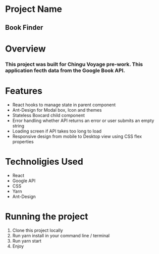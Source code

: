 # Project Name

## Book Finder 

# Overview

### This project was built for Chingu Voyage pre-work. This application fecth data from the Google Book API.

# Features

* React hooks to manage state in parent component
* Ant-Design for Modal box, Icon and themes
* Stateless Boxcard child component
* Error handling whether API returns an error or user submits an empty string
* Loading screen if API takes too long to load
* Responsive design from mobile to Desktop view using CSS flex properties


# Technoligies Used
-  React
- Google API
- CSS
- Yarn
- Ant-Design



# Running the project

1. Clone this project locally
2. Run yarn install in your command line / terminal
3. Run yarn start
4. Enjoy

